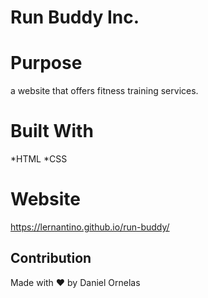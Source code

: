 # Run Buddy Inc. 

# Purpose
a website that offers fitness training services.

# Built With 
*HTML *CSS

# Website 
https://lernantino.github.io/run-buddy/

## Contribution
Made with ❤️ by Daniel Ornelas
